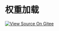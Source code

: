 # 权重加载

[![View Source On Gitee](https://mindspore-website.obs.cn-north-4.myhuaweicloud.com/website-images/master/resource/_static/logo_source_zh_cn.svg)](https://gitee.com/mindspore/docs/blob/master/docs/mindspore/source_zh_cn/model_infer/ms_infer/weight_load.md)
